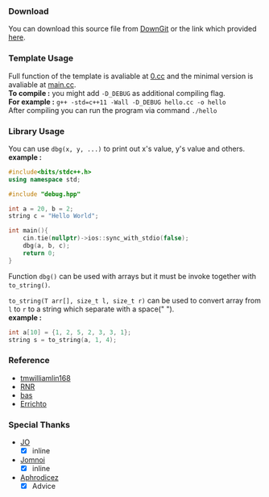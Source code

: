 ### Download
You can download this source file from [DownGit](https://minhaskamal.github.io/DownGit/#/home) or the link which provided [here](https://minhaskamal.github.io/DownGit/#/home?url=https://github.com/MasterIceZ/archive/tree/main/cpp-template).

### Template Usage
Full function of the template is avaliable at [0.cc](https://github.com/MasterIceZ/archive/blob/main/cpp-template/0.cc) and the minimal version is avaliable at [main.cc](https://github.com/MasterIceZ/archive/blob/main/cpp-template/main.cc).  
**To compile :** you might add ``-D_DEBUG`` as additional compiling flag.  
**For example :** ``g++ -std=c++11 -Wall -D_DEBUG hello.cc -o hello``  
After compiling you can run the program via command ``./hello``

### Library Usage
You can use ``dbg(x, y, ...)`` to print out x's value, y's value and others.  
**example :** 
```cpp
#include<bits/stdc++.h>
using namespace std;

#include "debug.hpp"

int a = 20, b = 2;
string c = "Hello World";

int main(){
	cin.tie(nullptr)->ios::sync_with_stdio(false);
	dbg(a, b, c);
	return 0;
}
```
Function ``dbg()`` can be used with arrays but it must be invoke together with ``to_string()``.  

``to_string(T arr[], size_t l, size_t r)`` can be used to convert array from ``l`` to ``r`` to a string which separate with a space(" ").  
**example :**
```cpp
int a[10] = {1, 2, 5, 2, 3, 3, 1};
string s = to_string(a, 1, 4);
```

### Reference
- [tmwilliamlin168](https://github.com/tmwilliamlin168/CompetitiveProgramming/blob/master/Templates/Main.cpp)
- [RNR](https://codeforces.com/blog/entry/67830)
- [bas](https://codeforces.com/profile/bas.z)
- [Errichto](https://codeforces.com/profile/Errichto)
### Special Thanks
- [JO](https://github.com/khajornritdacha) 
	- [x] inline
- [Jomnoi](https://github.com/JomnoiZ)
	- [x] inline 
- [Aphrodicez](https://github.com/Aphrodicez)
	- [x] Advice
